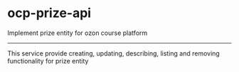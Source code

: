 # ocp-prize-api 
Implement prize entity for ozon course platform
***
This service provide creating, updating, describing, listing and removing functionality for prize entity